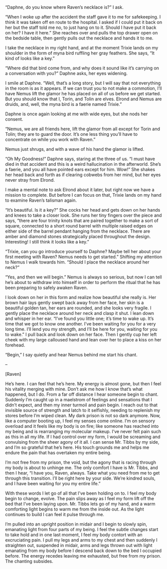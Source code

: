 “Daphne, do you know where Raven’s necklace is?” I ask.

“When I woke up after the accident the staff gave it to me for safekeeping. I think it was taken off en route to the hospital. I asked if I could put it back on her but the staff told me no, to just hang on to it. Should I have put it back on her? I have it here.” She reaches over and pulls the top drawer open on the bedside table, then gently pulls out the necklace and hands it to me.

I take the necklace in my right hand, and at the moment Trixie lands on my shoulder in the form of myna bird ruffling her gray feathers. She says, “It kind of looks like a key.”

“Where did that bird come from, and why does it sound like it’s carrying on a conversation with you?” Daphne asks, her eyes widening.

I smile at Daphne. “Well, that’s a long story, but I will say that not everything in the room is as it appears. If we can trust you to not make a commotion, I’ll have Nemus lift the glamor he has placed on all of us before we get started. But you should know that I, Torin, and Tolin are elves. Elrond and Nemus are druids, and, well, the myna bird is a faerie named Trixie.”

Daphne is once again looking at me with wide eyes, but she nods her consent.

“Nemus, we are all friends here, lift the glamor from all except for Torin and Tolin; they are to guard the door. It’s one less thing you’ll have to concentrate on while you work with Raven.”

Nemus just shrugs, and with a wave of his hand the glamor is lifted.

“Oh My Goodness!” Daphne says, staring at the three of us. “I must have died in that accident and this is a weird hallucination in the afterworld. She’s a faerie, and you all have pointed ears except for him. Wow!” She shakes her head back and forth as if clearing cobwebs from her mind, but her eyes never stray from Elrond.

I make a mental note to ask Elrond about it later, but right now we have a mission to complete. But before I can focus on that, Trixie lands on my hand to examine Raven’s talisman again.

“It’s beautiful. Is it a key?” She cocks her head and gets down on her hands and knees to take a closer look. She runs her tiny fingers over the piece and says, “there are four trinity knots that are paired together to make a sort of square, connected to a short round barrel with multiple raised edges on either side of the barrel pendant hanging from the necklace. There are amber and diamond stones strategically placed throughout the design. Interesting! I still think it looks like a key.”

“Trixie, can you go introduce yourself to Daphne? Maybe tell her about your first meeting with Raven? Nemus needs to get started.” Shifting my attention to Nemus I walk towards him. “Should I place the necklace around her neck?”

“Yes, and then we will begin.” Nemus is always so serious, but now I can tell he’s about to withdraw into himself in order to perform the ritual that he has been preparing to safely awaken Raven.

I look down on her in this form and realize how beautiful she really is. Her brown hair lays gently swept back away from her face, her skin is a beautiful golden tan, her ears are rounded, and she looks very fragile. I gently place the necklace around her neck and clasp it shut. I lean down and whisper in her ear. “I’ve found you little one; it’s time to wake up. It’s time that we got to know one another. I’ve been waiting for you for a very long time. I’ll lend you my strength, and I’ll be here for you, waiting for you to wake.” I pull back and look down on her face. Then I gently cup her left cheek with my large calloused hand and lean over her to place a kiss on her forehead.

“Begin,” I say quietly and hear Nemus behind me start his chant.

–

[Raven]

He’s here. I can feel that he’s here. My energy is almost gone, but then I feel his vitality merging with mine. Don’t ask me how I know that’s what happened, but I do. From a far off distance I hear someone begin to chant. Suddenly I’m caught up in a maelstrom of feelings and sensations that I didn’t expect, and then my inner turmoil and pain begin. I reach out to that invisible source of strength and latch to it selfishly, needing to replenish my stores before I’m wiped clean. My dark prison is not so dark anymore. Now, like a computer booting up, I feel my senses come online. I’m on sensory overload and it feels like my body is on fire; like someone has reached into my being and is rearranging my molecular makeup. I’ve never felt pain such as this in all my life. If I had control over my form, I would be screaming and convulsing from the sheer agony of it all. I can sense Mr. Tibbs by my side, and I’m so grateful that he’s here. His touch grounds me and helps me endure the pain that has overtaken my entire being.

I’m not free from my prison, the void, but the agony that is racing through my body is about to unhinge me. The only comfort I have is Mr. Tibbs, and then I hear, “I have you, Raven, always. Take what you need from me to get through this transition. I’ll be right here by your side. We’re kindred souls, and I have been waiting for you my entire life.”

With these words I let go of all that I’ve been holding on to. I feel my body begin to change, evolve. The pain slips away as I feel my form lift off the bed that I’ve been laying upon. Mr. Tibbs lets go of my hand, and a warm comforting light begins to warm me from the inside out. As the light continues to build I can feel it pulse through me.

I’m pulled into an upright position in midair and I begin to slowly spin, emanating light from four parts of my being. I feel the subtle changes start to take hold and in one last moment, I feel my body contort with an excruciating pain. I pull my legs and arms to my chest and then suddenly I straighten out, suspended in midair, arms and legs thrown out with light emanating from my body before I descend back down to the bed I occupied before. The energy recedes leaving me exhausted, but free from my prison. The chanting subsides.